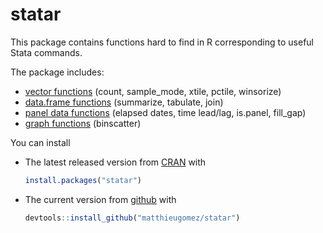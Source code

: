 statar
======

This package contains functions hard to find in R corresponding to useful Stata commands.

The package includes:
- [vector functions](vignettes/vector.Rmd) (count, sample_mode, xtile, pctile, winsorize)
- [data.frame functions](vignettes/data-frames.Rmd) (summarize, tabulate, join)
- [panel data functions](vignettes/panel-data.Rmd) (elapsed dates, time lead/lag, is.panel, fill_gap)
- [graph functions](vignettes/graph.Rmd) (binscatter)

You can install 

- The latest released version from [CRAN](http://cran.r-project.org/web/packages/statar/index.html) with

	```R
	install.packages("statar")
	```
-  The current version from [github](https://github.com/matthieugomez/statar) with

	```R
	devtools::install_github("matthieugomez/statar")
	```

